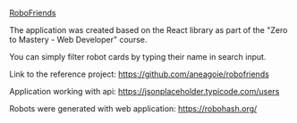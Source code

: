 [RoboFriends](https://konrad88k.github.io/RoboFriends-ZTM/)

The application was created based on the React library as part of the "Zero to Mastery - Web Developer" course.

You can simply filter robot cards by typing their name in search input.

Link to the reference project: https://github.com/aneagoie/robofriends

Application working with api: https://jsonplaceholder.typicode.com/users

Robots were generated with web application: https://robohash.org/
